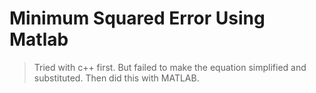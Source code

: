 # Minimum Squared Error Using Matlab 
> Tried with c++ first. But failed to make the equation simplified and substituted. Then did this with MATLAB. 

